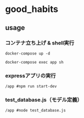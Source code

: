 # good_habits

## usage
### コンテナ立ち上げ & shell実行
```docker-compose up -d```

```docker-compose exec app sh```

### expressアプリの実行
```/app #npm run start-dev```

### test_database.js（モデル定義）
```/app #node test_database.js```